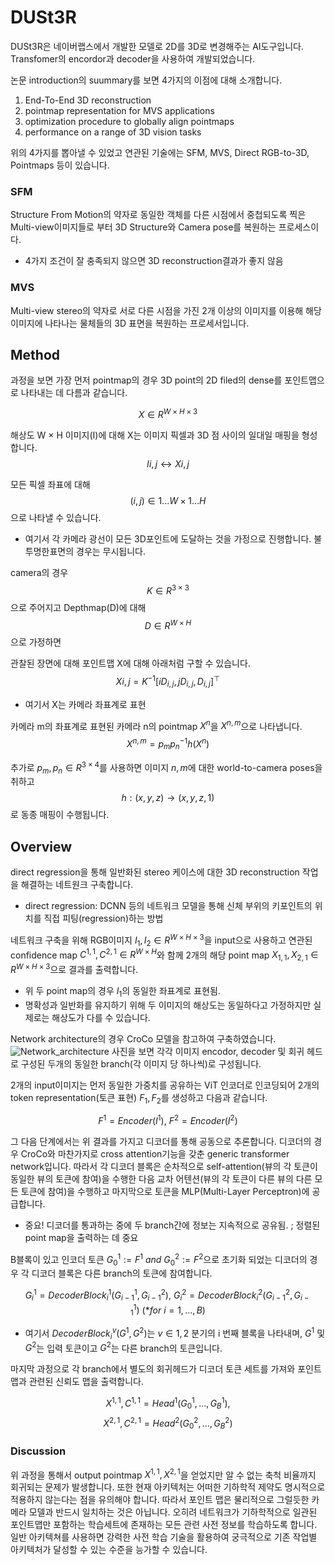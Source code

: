 # DUSt3R

DUSt3R은 네이버랩스에서 개발한 모델로 2D를 3D로 변경해주는 AI도구입니다.
Transfomer의 encordor과 decoder을 사용하여 개발되었습니다.

논문 introduction의 suummary를 보면 4가지의 이점에 대해 소개합니다.

1. End-To-End 3D reconstruction
2. pointmap representation for MVS applications
3. optimization procedure to globally align pointmaps
4. performance on a range of 3D vision tasks

위의 4가지를 뽑아낼 수 있었고 연관된 기술에는 SFM, MVS, Direct RGB-to-3D, Pointmaps 등이 있습니다.

### SFM

Structure From Motion의 약자로 동일한 객체를 다른 시점에서 중첩되도록 찍은 Multi-view이미지들로 부터 3D Structure와 Camera pose를 복원하는 프로세스이다.

- 4가지 조건이 잘 충족되지 않으면 3D reconstruction결과가 좋지 않음

### MVS

Multi-view stereo의 약자로 서로 다른 시점을 가진 2개 이상의 이미지를 이용해 해당 이미지에 나타나는 물체들의 3D 표면을 복원하는 프로세서입니다.

## Method

과정을 보면 가장 먼저 pointmap의 경우
3D point의 2D filed의 dense를 포인트맵으로 나타내는 데 다름과 같습니다.

$$ X ∈ R^{W×H×3} $$

해상도 W × H 이미지(I)에 대해 X는 이미지 픽셀과 3D 점 사이의 일대일 매핑을 형성합니다.
$$Ii,j ↔ Xi,j$$

모든 픽셀 좌표에 대해
$$(i, j) ∈ {1 . . . W} × {1 . . . H} $$
으로 나타낼 수 있습니다.

- 여기서 각 카메라 광선이 모든 3D포인트에 도달하는 것을 가정으로 진행합니다. 불투명한표면의 경우는 무시됩니다.

camera의 경우
$$K ∈ R^{3×3}$$
으로 주어지고
Depthmap(D)에 대해
$$D ∈ R^{W×H} $$
으로 가정하면

관찰된 장면에 대해 포인트맵 X에 대해 아래처럼 구할 수 있습니다.
$$ Xi,j = K^{−1} [iD_{i,j} , jD_{i,j} , D_{i,j}]^⊤$$

- 여기서 X는 카메라 좌표계로 표현

카메라 m의 좌표계로 표현된 카메라 n의 pointmap $X^n$을 $X^{n,m}$으로 나타냅니다.
$$X^{n,m}=p_{m}p^{-1}_{n}h(X^n)$$

추가로 $p_m,p_n ∈ R^{3×4}$를 사용하면 이미지 $n,m$에 대한 world-to-camera poses을 취하고
$$h : (x,y,z) → (x, y, z, 1)$$
로 동종 매핑이 수행됩니다.

## Overview

direct regression을 통해 일반화된 stereo 케이스에 대한 3D reconstruction 작업을 해결하는 네트원크 구축합니다.

- direct regression: DCNN 등의 네트워크 모델을 통해 신체 부위의 키포인트의 위치를 직접 피팅(regression)하는 방법

네트워크 구축을 위해 RGB이미지 $I_1,I_2 ∈ R^{W×H×3}$을 input으로 사용하고 연관된 confidence map $C^{1,1},C^{2,1} ∈ R^{W×H}$와 함께 2개의 해당 point map $X_{1,1},X_{2,1} ∈ R^{W×H×3}$으로 결과를 출력합니다.

- 위 두 point map의 경우 $I_1$의 동일한 좌표계로 표현됨.
- 명확성과 일반화를 유지하기 위해 두 이미지의 해상도는 동일하다고 가정하지만 실제로는 해상도가 다를 수 있습니다.

Network architecture의 경우 CroCo 모델을 참고하여 구축하였습니다.  
![Network_architecture](./Network_architecture.png "Network architecture 시각화")
사진을 보면 각각 이미지 encodor, decoder 및 회귀 헤드로 구성된 두개의 동일한 branch(각 이미지 당 하나씩)로 구성됩니다.

2개의 input이미지는 먼저 동일한 가중치를 공유하는 ViT 인코더로 인코딩되어 2개의 token representation(토큰 표현) $F_1,F_2$를 생성하고 다음과 같습니다.

$$F^1 = Encoder(I^1),\ F^2 = Encoder(I^2)$$

그 다음 단계에서는 위 결과를 가지고 디코더를 통해 공동으로 추론합니다.
디코더의 경우 CroCo와 마찬가지로 cross attention기능을 갖춘 generic transformer network입니다.
따라서 각 디코더 블록은 순차적으로 self-attention(뷰의 각 토큰이 동일한 뷰의 토큰에 참여)을 수행한 다음 교차 어텐션(뷰의 각 토큰이 다른 뷰의 다른 모든 토큰에 참여)을 수행하고 마지막으로 토큰을 MLP(Multi-Layer Perceptron)에 공급합니다.

- 중요! 디코더를 통과하는 중에 두 branch간에 정보는 지속적으로 공유됨.
  ; 정렬된 point map을 출력하는 데 중요

B블록이 있고 인코더 토큰 $G^1_0:= F^1 \ and \ G^2_0:= F^2$으로 초기화 되었는 디코더의 경우 각 디코더 블록은 다른 branch의 토큰에 참여합니다.

$$G^1_i = DecoderBlock^1_i(G^1_{i−1}, G^2_{i−1}),\ G^2_i = DecoderBlock^2_i(G^2_{i−1}, G^1_{i−1}) \ (*for \ i = 1, . . . ,B)$$

- 여기서 $DecoderBlock^v_i(G^1,G^2)$는 $v ∈ {1, 2}$ 분기의 i 번째 블록을 나타내며, $G^1$ 및 $G^2$는 입력 토큰이고 $G^2$는 다른 branch의 토큰입니다.

마지막 과정으로 각 branch에서 별도의 회귀헤드가 디코더 토큰 세트를 가져와 포인트맵과 관련된 신뢰도 맵을 출력합니다.

$$X^{1,1}, C^{1,1} = Head^1(G^1_0, . . . , G^1_B),$$
$$ X^{2,1}, C^{2,1} = Head^2(G^2_0, . . . , G^2_B)$$

### Discussion

위 과정을 통해서 output pointmap $X^{1,1}, X^{2,1}$을 얻었지만 알 수 없는 축척 비율까지 회귀되는 문제가 발생합니다. 또한 현재 아키텍처는 어떠한 기하학적 제약도 명시적으로 적용하지 않는다는 점을 유의해야 합니다. 따라서 포인트 맵은 물리적으로 그럴듯한 카메라 모델과 반드시 일치하는 것은 아닙니다. 오히려 네트워크가 기하학적으로 일관된 포인트맵만 포함하는 학습세트에 존재하는 모든 관련 사전 정보를 학습하도록 합니다. 일반 아키텍쳐를 사용하면 강력한 사전 학습 기술을 활용하여 궁극적으로 기존 작업별 아키텍처가 달성할 수 있는 수준을 능가할 수 있습니다.
